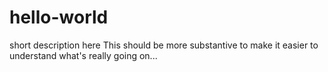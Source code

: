 # hello-world
short description here
This should be more substantive to make it easier to understand what's really going on...
